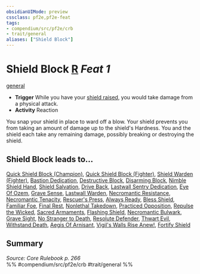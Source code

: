 ```yaml
---
obsidianUIMode: preview
cssclass: pf2e,pf2e-feat
tags:
- compendium/src/pf2e/crb
- trait/general
aliases: ["Shield Block"]
---
```

# Shield Block  [R](chapter-9-playing-the-game.md#Actions "Reaction") *Feat 1*  
[general](general.md "General Feat Trait")  

- **Trigger** While you have your [shield raised](raise-a-shield.md), you would take damage from a physical attack.
- **Activity** Reaction

You snap your shield in place to ward off a blow. Your shield prevents you from taking an amount of damage up to the shield's Hardness. You and the shield each take any remaining damage, possibly breaking or destroying the shield.

## Shield Block leads to...

[Quick Shield Block (Champion)](quick-shield-block-champion.md), [Quick Shield Block (Fighter)](quick-shield-block-fighter.md), [Shield Warden (Fighter)](shield-warden-fighter.md), [Bastion Dedication](bastion-dedication-apg.md), [Destructive Block](destructive-block-apg.md), [Disarming Block](disarming-block-apg.md), [Nimble Shield Hand](nimble-shield-hand-apg.md), [Shield Salvation](shield-salvation-apg.md), [Drive Back](drive-back-lokl.md), [Lastwall Sentry Dedication](lastwall-sentry-dedication-lowg.md), [Eye Of Ozem](eye-of-ozem-lowg.md), [Grave Sense](grave-sense-lowg.md), [Lastwall Warden](lastwall-warden-lowg.md), [Necromantic Resistance](necromantic-resistance-lowg.md), [Necromantic Tenacity](necromantic-tenacity-lowg.md), [Rescuer's Press](rescuers-press-lol.md), [Always Ready](always-ready-lokl.md), [Bless Shield](bless-shield-lokl.md), [Familiar Foe](familiar-foe-lokl.md), [Final Rest](final-rest-lokl.md), [Nonlethal Takedown](nonlethal-takedown-lokl.md), [Practiced Opposition](practiced-opposition-lokl.md), [Repulse the Wicked](repulse-the-wicked-lokl.md), [Sacred Armaments](sacred-armaments-lokl.md), [Flashing Shield](flashing-shield-lokl.md), [Necromantic Bulwark](necromantic-bulwark-lokl.md), [Grave Sight](grave-sight-lokl.md), [No Stranger to Death](no-stranger-to-death-lokl.md), [Resolute Defender](resolute-defender-lokl.md), [Thwart Evil](thwart-evil-lokl.md), [Withstand Death](withstand-death-lokl.md), [Aegis Of Arnisant](aegis-of-arnisant-locg.md), [Vigil's Walls Rise Anew!](vigils-walls-rise-anew-lol.md), [Fortify Shield](fortify-shield-loag.md)

## Summary

*Source: Core Rulebook p. 266*  
%% #compendium/src/pf2e/crb #trait/general %%